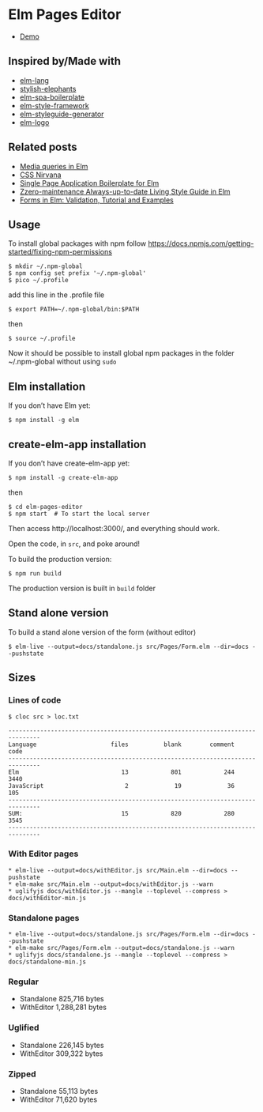# Elm Pages Editor

* [Demo](https://lucamug.github.io/elm-pages-editor)

## Inspired by/Made with

* [elm-lang](http://elm-lang.org/)
* [stylish-elephants](http://package.elm-lang.org/packages/mdgriffith/stylish-elephants/4.0.0)
* [elm-spa-boilerplate](https://github.com/lucamug/elm-spa-boilerplate)
* [elm-style-framework](http://package.elm-lang.org/packages/lucamug/elm-style-framework/latest)
* [elm-styleguide-generator](http://package.elm-lang.org/packages/lucamug/elm-styleguide-generator/latest)
* [elm-logo](https://github.com/lucamug/elm-logo)

## Related posts

* [Media queries in Elm](https://medium.com/@l.mugnaini/media-queries-in-elm-183203a6c1a7)
* [CSS Nirvana](https://medium.com/front-end-hacking/css-nirvana-a92ba04cca06)
* [Single Page Application Boilerplate for Elm](https://medium.com/@l.mugnaini/single-page-application-boilerplate-for-elm-160bb5f3eec2)
* [Zzero-maintenance Always-up-to-date Living Style Guide in Elm](https://medium.com/@l.mugnaini/zero-maintenance-always-up-to-date-living-style-guide-in-elm-dbf236d07522)
* [Forms in Elm: Validation, Tutorial and Examples](https://medium.com/@l.mugnaini/forms-in-elm-validation-tutorial-and-examples-2339830055da)

## Usage

To install global packages with npm follow https://docs.npmjs.com/getting-started/fixing-npm-permissions
```
$ mkdir ~/.npm-global
$ npm config set prefix '~/.npm-global'
$ pico ~/.profile
```
add this line in the .profile file
```
$ export PATH=~/.npm-global/bin:$PATH
```
then
```
$ source ~/.profile
```
Now it should be possible to install global npm packages in the folder ~/.npm-global without using `sudo`

## Elm installation
If you don’t have Elm yet:
```
$ npm install -g elm
```

## create-elm-app installation
If you don’t have create-elm-app yet:
```
$ npm install -g create-elm-app
```
then
```
$ cd elm-pages-editor
$ npm start  # To start the local server
```
Then access http://localhost:3000/, and everything should work.

Open the code, in `src`, and poke around!

To build the production version:
```
$ npm run build
```
The production version is built in `build` folder

## Stand alone version

To build a stand alone version of the form (without editor)

```
$ elm-live --output=docs/standalone.js src/Pages/Form.elm --dir=docs --pushstate
```

## Sizes

### Lines of code

```
$ cloc src > loc.txt
```

```
-------------------------------------------------------------------------------
Language                     files          blank        comment           code
-------------------------------------------------------------------------------
Elm                             13            801            244           3440
JavaScript                       2             19             36            105
-------------------------------------------------------------------------------
SUM:                            15            820            280           3545
-------------------------------------------------------------------------------
```

### With Editor pages

```
* elm-live --output=docs/withEditor.js src/Main.elm --dir=docs --pushstate
* elm-make src/Main.elm --output=docs/withEditor.js --warn
* uglifyjs docs/withEditor.js --mangle --toplevel --compress > docs/withEditor-min.js
```

### Standalone pages

```
* elm-live --output=docs/standalone.js src/Pages/Form.elm --dir=docs --pushstate
* elm-make src/Pages/Form.elm --output=docs/standalone.js --warn
* uglifyjs docs/standalone.js --mangle --toplevel --compress > docs/standalone-min.js
```

### Regular

* Standalone      825,716 bytes
* WithEditor    1,288,281 bytes

### Uglified

* Standalone     226,145 bytes
* WithEditor     309,322 bytes

### Zipped

* Standalone      55,113 bytes
* WithEditor      71,620 bytes
